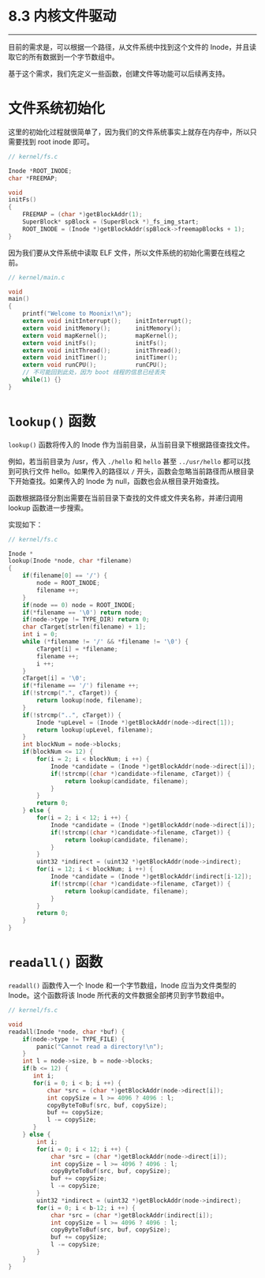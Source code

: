 # 8.3 内核文件驱动

----

目前的需求是，可以根据一个路径，从文件系统中找到这个文件的 Inode，并且读取它的所有数据到一个字节数组中。

基于这个需求，我们先定义一些函数，创建文件等功能可以后续再支持。

# 文件系统初始化

这里的初始化过程就很简单了，因为我们的文件系统事实上就存在内存中，所以只需要找到 root inode 即可。

```c
// kernel/fs.c

Inode *ROOT_INODE;
char *FREEMAP;

void
initFs()
{
    FREEMAP = (char *)getBlockAddr(1);
    SuperBlock* spBlock = (SuperBlock *)_fs_img_start;
    ROOT_INODE = (Inode *)getBlockAddr(spBlock->freemapBlocks + 1);
}
```

因为我们要从文件系统中读取 ELF 文件，所以文件系统的初始化需要在线程之前。

```c
// kernel/main.c

void
main()
{
    printf("Welcome to Moonix!\n");
    extern void initInterrupt();    initInterrupt();
    extern void initMemory();       initMemory();
    extern void mapKernel();        mapKernel();
    extern void initFs();           initFs();
    extern void initThread();       initThread();
    extern void initTimer();        initTimer();
    extern void runCPU();           runCPU();
    // 不可能回到此处，因为 boot 线程的信息已经丢失
    while(1) {}
}
```

# `lookup()` 函数

`lookup()` 函数将传入的 Inode 作为当前目录，从当前目录下根据路径查找文件。

例如，若当前目录为 /usr，传入 `./hello` 和 `hello` 甚至 `../usr/hello` 都可以找到可执行文件 hello。如果传入的路径以 `/` 开头，函数会忽略当前路径而从根目录下开始查找。如果传入的 Inode 为 null，函数也会从根目录开始查找。

函数根据路径分割出需要在当前目录下查找的文件或文件夹名称，并递归调用 lookup 函数进一步搜索。

实现如下：

```c
// kernel/fs.c

Inode *
lookup(Inode *node, char *filename)
{
    if(filename[0] == '/') {
        node = ROOT_INODE;
        filename ++;
    }
    if(node == 0) node = ROOT_INODE;
    if(*filename == '\0') return node;
    if(node->type != TYPE_DIR) return 0;
    char cTarget[strlen(filename) + 1];
    int i = 0;
    while (*filename != '/' && *filename != '\0') {
        cTarget[i] = *filename;
        filename ++;
        i ++;
    }
    cTarget[i] = '\0';
    if(*filename == '/') filename ++;
    if(!strcmp(".", cTarget)) {
        return lookup(node, filename);
    }
    if(!strcmp("..", cTarget)) {
        Inode *upLevel = (Inode *)getBlockAddr(node->direct[1]);
        return lookup(upLevel, filename);
    }
    int blockNum = node->blocks;
    if(blockNum <= 12) {
        for(i = 2; i < blockNum; i ++) {
            Inode *candidate = (Inode *)getBlockAddr(node->direct[i]);
            if(!strcmp((char *)candidate->filename, cTarget)) {
                return lookup(candidate, filename);
            }
        }
        return 0;
    } else {
        for(i = 2; i < 12; i ++) {
            Inode *candidate = (Inode *)getBlockAddr(node->direct[i]);
            if(!strcmp((char *)candidate->filename, cTarget)) {
                return lookup(candidate, filename);
            }
        }
        uint32 *indirect = (uint32 *)getBlockAddr(node->indirect);
        for(i = 12; i < blockNum; i ++) {
            Inode *candidate = (Inode *)getBlockAddr(indirect[i-12]);
            if(!strcmp((char *)candidate->filename, cTarget)) {
                return lookup(candidate, filename);
            }
        }
        return 0;
    }
}
```

# `readall()` 函数

`readall()` 函数传入一个 Inode 和一个字节数组，Inode 应当为文件类型的 Inode。这个函数将该 Inode 所代表的文件数据全部拷贝到字节数组中。

```c
// kernel/fs.c

void
readall(Inode *node, char *buf) {
    if(node->type != TYPE_FILE) {
        panic("Cannot read a directory!\n");
    }
    int l = node->size, b = node->blocks;
    if(b <= 12) {
       int i;
       for(i = 0; i < b; i ++) {
           char *src = (char *)getBlockAddr(node->direct[i]);
           int copySize = l >= 4096 ? 4096 : l;
           copyByteToBuf(src, buf, copySize);
           buf += copySize;
           l -= copySize;
       }
    } else {
        int i;
        for(i = 0; i < 12; i ++) {
            char *src = (char *)getBlockAddr(node->direct[i]);
            int copySize = l >= 4096 ? 4096 : l;
            copyByteToBuf(src, buf, copySize);
            buf += copySize;
            l -= copySize;
        }
        uint32 *indirect = (uint32 *)getBlockAddr(node->indirect);
        for(i = 0; i < b-12; i ++) {
            char *src = (char *)getBlockAddr(indirect[i]);
            int copySize = l >= 4096 ? 4096 : l;
            copyByteToBuf(src, buf, copySize);
            buf += copySize;
            l -= copySize;
        }
    }
}
```